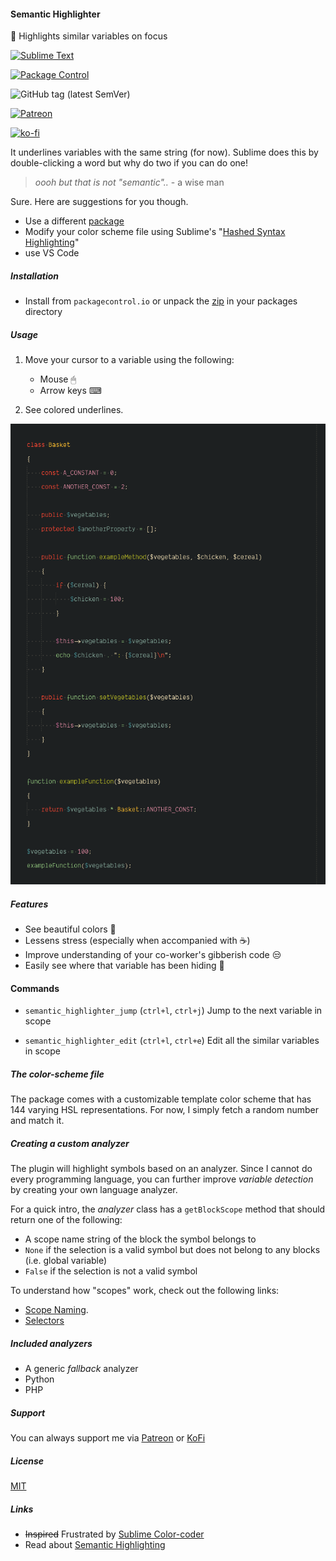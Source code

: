 #### Semantic Highlighter

🌈 Highlights similar variables on focus

[![Sublime Text](http://img.shields.io/badge/Made%20for-Sublime%20Text-ff9800?logo=sublime%20text)](https://www.sublimetext.com/)

[![Package Control](https://img.shields.io/packagecontrol/dt/Semantic%20Highlighter)](https://packagecontrol.io/packages/Semantic%20Highlighter)

![GitHub tag (latest SemVer)](https://img.shields.io/github/v/tag/kapitanluffy/sublime-semantic-highlighter?label=release)

[![Patreon](https://img.shields.io/endpoint.svg?url=https%3A%2F%2Fshieldsio-patreon.herokuapp.com%2Fkapitanluffy)](https://patreon.com/kapitanluffy)

[![ko-fi](https://img.shields.io/badge/Ko--fi-Support-019cde?logo=ko-fi)](https://ko-fi.com/kapitanluffy)

It underlines variables with the same string (for now).
Sublime does this by double-clicking a word but why do two if you can do one!

> *oooh but that is not "semantic"..* - a wise man

Sure. Here are suggestions for you though.

- Use a different [package](https://github.com/vprimachenko/Sublime-Colorcoder)
- Modify your color scheme file using Sublime's "[Hashed Syntax Highlighting](https://www.sublimetext.com/docs/3/color_schemes.html#hashed_syntax_highlighting)"
- use VS Code

##### Installation

- Install from `packagecontrol.io` or unpack the [zip](https://github.com/kapitanluffy/sublime-semantic-highlighter/archive/master.zip) in your packages directory

##### Usage

1. Move your cursor to a variable using the following:

    - Mouse 🖱
    - Arrow keys ⌨

2. See colored underlines.

![Preview](preview.gif)

##### Features

- See beautiful colors 🌈
- Lessens stress (especially when accompanied with ☕)
- Improve understanding of your co-worker's gibberish code 😒
- Easily see where that variable has been hiding 👀

#### Commands

- `semantic_highlighter_jump` (`ctrl+l`, `ctrl+j`)
Jump to the next variable in scope

- `semantic_highlighter_edit` (`ctrl+l`, `ctrl+e`)
Edit all the similar variables in scope

##### The color-scheme file

The package comes with a customizable template color scheme that has 144 varying HSL representations.
For now, I simply fetch a random number and match it.

##### Creating a custom analyzer

The plugin will highlight symbols based on an analyzer. Since I cannot do every programming language,
you can further improve *variable detection* by creating your own language analyzer.

For a quick intro, the *analyzer* class has a `getBlockScope` method that should return one of the following:

- A scope name string of the block the symbol belongs to
- `None` if the selection is a valid symbol but does not belong to any blocks (i.e. global variable)
- `False` if the selection is not a valid symbol

To understand how "scopes" work, check out the following links:

- [Scope Naming](https://www.sublimetext.com/docs/3/scope_naming.html).
- [Selectors](https://www.sublimetext.com/docs/3/selectors.html)

##### Included analyzers

- A generic *fallback* analyzer
- Python
- PHP

##### Support

You can always support me via [Patreon](https://www.patreon.com/kapitanluffy) or [KoFi](https://www.ko-fi.com/kapitanluffy)

##### License

[MIT](LICENSE)

##### Links
- ~~Inspired~~ Frustrated by [Sublime Color-coder](https://github.com/vprimachenko/Sublime-Colorcoder)
- Read about [Semantic Highlighting](https://zwabel.wordpress.com/2009/01/08/c-ide-evolution-from-syntax-highlighting-to-semantic-highlighting/)
